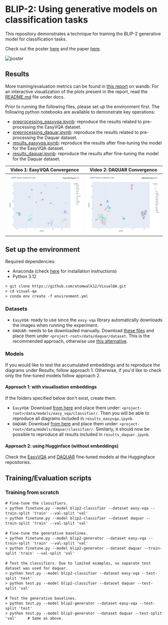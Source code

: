 # BLIP-2: Using generative models on classification tasks

This repository demonstrates a technique for training the BLIP-2 generative model for classification tasks.

Check out the poster [here](docs/poster.pdf) and the paper [here](docs/report.pdf).

![poster](https://github.com/user-attachments/assets/f65f7c2d-04c1-468c-9e9a-ac7a28122ecb)

## Results

More training/evaluation metrics can be found in [this report](https://api.wandb.ai/links/razfv07-university-of-bologna/t3nwpt47) on wandb. For an interactive visualization of the plots present in the report, read the [README.md](https://github.com/atomwalk12/VisualQA/tree/main/docs) file under docs.

Prior to running the following files, please set up the environment first. The following python notebooks are available to demonstrate key operations:

- [preprocessing_easyvqa.ipynb](preprocessing_easyvqa.ipynb): reproduce the results related to pre-processing the EasyVQA dataset.
- [preprocessing_daquar.ipynb](preprocessing_daquar.ipynb): reproduce the results related to pre-processing the Daquar dataset.
- [results_easyvqa.ipynb](results_easyvqa.ipynb): reproduce the results after fine-tuning the model for the EasyVQA dataset.
- [results_daquar.ipynb](results_daquar.ipynb): reproduce the results after fine-tuning the model for the Daquar dataset.

| Video 1: EasyVQA Convergence | Video 2: DAQUAR Convergence |
|---------|---------|
| [![Video 1](docs/easyvqa_epoch_15.jpg)](https://github.com/user-attachments/assets/b8147d5c-2ee8-4c3e-a763-2b6466b7e13a) | [![Video 2](docs/daquar_epoch_13.jpg)](https://github.com/user-attachments/assets/49c084e5-82fc-41d5-a6e1-021870b1c175) |

## Set up the environment

Required dependencies:

- Anaconda (check [here](https://docs.anaconda.com/anaconda/install/) for installation instructions)
- Python 3.12

```shell
> git clone https://github.com/atomwalk12/VisualQA.git
> cd visual-qa
> conda env create -f environment.yml
```

### Datasets

- `EasyVQA`: ready to use since the `easy-vqa` library automatically downloads the images when running the experiment.
- `DAQUAR`: needs to be downloaded manually. Download [these files](https://drive.google.com/file/d/1s0mpEdyAYkYGsFabzuxHxnSh33UbgJnx/view?usp=sharing) and place them under `<project-root>/data/daquar/dataset`. This is the recommended approach, otherwise use [this alternative](https://www.kaggle.com/datasets/bhavikardeshna/visual-question-answering-computer-vision-nlp/data).

### Models

If you would like to test the accumulated embeddings and to reproduce the diagrams under Results, follow approach 1. Otherwise, if you'd like to check only the fine-tuned models follow approach 2.

#### Approach 1: with visualisation embeddings

If the folders specified below don't exist, create them.

- `EasyVQA`: Download [from here](https://drive.google.com/file/d/1Q49mX9vQdTuoAPW_S_XngR3WDzjQKyTY/view?usp=sharing) and place them under: `<project-root>/data/models/easy_vqa/classifier/`. Then you will be able to reproduce all diagrams included in `results_easyvqa.ipynb`.
- `DAQUAR`: Download [from here](https://drive.google.com/file/d/1_4NSqVtuIpowuUY7ZIpEqWG26nztr_23/view?usp=sharing) and place them under: `<project-root>/data/models/daquar/classifier/`. Similarly, it should now be possible to reproduce all results included in `results_daquar.ipynb`.

#### Approach 2: using Hugginface (without embeddings)

Check the [EasyVQA](https://huggingface.co/atomwalk12/blip2-easyvqa-classifier)  and [DAQUAR](https://huggingface.co/atomwalk12/blip2-daquar-classifier) fine-tuned models at the Huggingface repositories. 

## Training/Evaluation scripts

### Training from scratch

```shell
# Fine-tune the classifiers.
> python finetune.py --model blip2-classifier --dataset easy-vqa --train-split 'train' --val-split 'val'
> python finetune.py --model blip2-classifier --dataset daquar --train-split 'train' --val-split 'val'

# Fine-tune the generative baselines.
> python finetune.py --model blip2-generator --dataset easy-vqa --train-split 'train' --val-split 'val'
> python finetune.py --model blip2-generator --dataset daquar --train-split 'train' --val-split 'val'

# Test the classifiers. Due to limited examples, no separate test dataset was used for daquar.
> python test.py --model blip2-classifier --dataset easy-vqa --test-split 'test'
> python test.py --model blip2-classifier --dataset daquar --test-split 'val' 

# Test the generative baselines.
> python test.py --model blip2-generator --dataset easy-vqa --test-split 'test'
> python test.py --model blip2-generator --dataset daquar --test-split 'val'     # Same as above.
```



